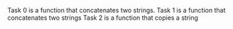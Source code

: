 Task 0 is a function that concatenates two strings.
Task 1 is a function that concatenates two strings
Task 2 is a function that copies a string
